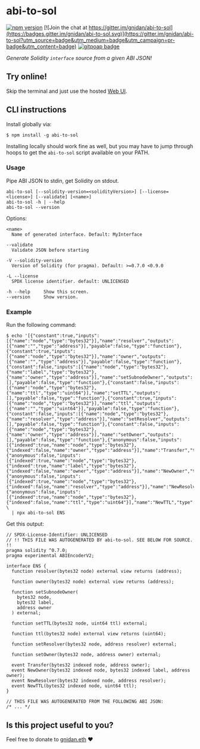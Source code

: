 # abi-to-sol

[![npm version](https://badge.fury.io/js/abi-to-sol.svg)](https://www.npmjs.com/package/abi-to-sol)
[![Join the chat at https://gitter.im/gnidan/abi-to-sol](https://badges.gitter.im/gnidan/abi-to-sol.svg)](https://gitter.im/gnidan/abi-to-sol?utm_source=badge&utm_medium=badge&utm_campaign=pr-badge&utm_content=badge)
[![gitpoap badge](https://public-api.gitpoap.io/v1/repo/gnidan/abi-to-sol/badge)](https://www.gitpoap.io/gh/gnidan/abi-to-sol)

_Generate Solidity `interface` source from a given ABI JSON!_

## Try online!

Skip the terminal and just use the hosted
[Web UI](https://gnidan.github.io/abi-to-sol).

## CLI instructions

Install globally via:

```console
$ npm install -g abi-to-sol
```

Installing locally should work fine as well, but you may have to jump through
hoops to get the `abi-to-sol` script available on your PATH.

### Usage

Pipe ABI JSON to stdin, get Solidity on stdout.

```console
abi-to-sol [--solidity-version=<solidityVersion>] [--license=<license>] [--validate] [<name>]
abi-to-sol -h | --help
abi-to-sol --version
```

Options:

```console
<name>
  Name of generated interface. Default: MyInterface

--validate
  Validate JSON before starting

-V --solidity-version
  Version of Solidity (for pragma). Default: >=0.7.0 <0.9.0

-L --license
  SPDX license identifier. default: UNLICENSED

-h --help     Show this screen.
--version     Show version.
```

### Example

Run the following command:

```console
$ echo '[{"constant":true,"inputs":[{"name":"node","type":"bytes32"}],"name":"resolver","outputs":[{"name":"","type":"address"}],"payable":false,"type":"function"},{"constant":true,"inputs":[{"name":"node","type":"bytes32"}],"name":"owner","outputs":[{"name":"","type":"address"}],"payable":false,"type":"function"},{"constant":false,"inputs":[{"name":"node","type":"bytes32"},{"name":"label","type":"bytes32"},{"name":"owner","type":"address"}],"name":"setSubnodeOwner","outputs":[],"payable":false,"type":"function"},{"constant":false,"inputs":[{"name":"node","type":"bytes32"},{"name":"ttl","type":"uint64"}],"name":"setTTL","outputs":[],"payable":false,"type":"function"},{"constant":true,"inputs":[{"name":"node","type":"bytes32"}],"name":"ttl","outputs":[{"name":"","type":"uint64"}],"payable":false,"type":"function"},{"constant":false,"inputs":[{"name":"node","type":"bytes32"},{"name":"resolver","type":"address"}],"name":"setResolver","outputs":[],"payable":false,"type":"function"},{"constant":false,"inputs":[{"name":"node","type":"bytes32"},{"name":"owner","type":"address"}],"name":"setOwner","outputs":[],"payable":false,"type":"function"},{"anonymous":false,"inputs":[{"indexed":true,"name":"node","type":"bytes32"},{"indexed":false,"name":"owner","type":"address"}],"name":"Transfer","type":"event"},{"anonymous":false,"inputs":[{"indexed":true,"name":"node","type":"bytes32"},{"indexed":true,"name":"label","type":"bytes32"},{"indexed":false,"name":"owner","type":"address"}],"name":"NewOwner","type":"event"},{"anonymous":false,"inputs":[{"indexed":true,"name":"node","type":"bytes32"},{"indexed":false,"name":"resolver","type":"address"}],"name":"NewResolver","type":"event"},{"anonymous":false,"inputs":[{"indexed":true,"name":"node","type":"bytes32"},{"indexed":false,"name":"ttl","type":"uint64"}],"name":"NewTTL","type":"event"}]' \
  | npx abi-to-sol ENS
```

Get this output:

```solidity
// SPDX-License-Identifier: UNLICENSED
// !! THIS FILE WAS AUTOGENERATED BY abi-to-sol. SEE BELOW FOR SOURCE. !!
pragma solidity ^0.7.0;
pragma experimental ABIEncoderV2;

interface ENS {
  function resolver(bytes32 node) external view returns (address);

  function owner(bytes32 node) external view returns (address);

  function setSubnodeOwner(
    bytes32 node,
    bytes32 label,
    address owner
  ) external;

  function setTTL(bytes32 node, uint64 ttl) external;

  function ttl(bytes32 node) external view returns (uint64);

  function setResolver(bytes32 node, address resolver) external;

  function setOwner(bytes32 node, address owner) external;

  event Transfer(bytes32 indexed node, address owner);
  event NewOwner(bytes32 indexed node, bytes32 indexed label, address owner);
  event NewResolver(bytes32 indexed node, address resolver);
  event NewTTL(bytes32 indexed node, uint64 ttl);
}

// THIS FILE WAS AUTOGENERATED FROM THE FOLLOWING ABI JSON:
/* ... */

```

## Is this project useful to you?

Feel free to donate to
[gnidan.eth](https://etherscan.io/address/0xefef50ebacd8da3c13932ac204361b704eb8292c)
❤️
